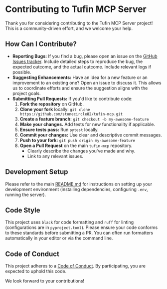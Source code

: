 # Contributing to Tufin MCP Server

Thank you for considering contributing to the Tufin MCP Server project! This is a community-driven effort, and we welcome your help.

## How Can I Contribute?

*   **Reporting Bugs:** If you find a bug, please open an issue on the [GitHub Issues tracker](https://github.com/stonecircle82/tufin-mcp/issues). Include detailed steps to reproduce the bug, the expected outcome, and the actual outcome. Include relevant logs if possible.
*   **Suggesting Enhancements:** Have an idea for a new feature or an improvement to an existing one? Open an issue to discuss it. This allows us to coordinate efforts and ensure the suggestion aligns with the project goals.
*   **Submitting Pull Requests:** If you'd like to contribute code:
    1.  **Fork the repository** on GitHub.
    2.  **Clone your fork** locally: `git clone https://github.com/stonecircle82/tufin-mcp.git`
    3.  **Create a feature branch:** `git checkout -b my-awesome-feature`
    4.  **Make your changes.** Add tests for new functionality if applicable.
    5.  **Ensure tests pass:** Run `pytest` locally.
    6.  **Commit your changes:** Use clear and descriptive commit messages.
    7.  **Push to your fork:** `git push origin my-awesome-feature`
    8.  **Open a Pull Request** on the main `tufin-mcp` repository.
        *   Clearly describe the changes you've made and why.
        *   Link to any relevant issues.

## Development Setup

Please refer to the main [README.md](README.md) for instructions on setting up your development environment (installing dependencies, configuring `.env`, running the server).

## Code Style

This project uses `black` for code formatting and `ruff` for linting (configurations are in `pyproject.toml`). Please ensure your code conforms to these standards before submitting a PR. You can often run formatters automatically in your editor or via the command line.

## Code of Conduct

This project adheres to a [Code of Conduct](CODE_OF_CONDUCT.md). By participating, you are expected to uphold this code.

We look forward to your contributions! 